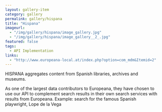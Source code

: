 ```yaml
---
layout: gallery-item
category: gallery
permalink: gallery/hispana
title: "Hispana"
imageurl:
  - "/img/gallery/hispana/image_gallery.jpg"
  - "/img/gallery/hispana/image_gallery__2_.jpg"
featured: false
tags: 
  - API Implementation
links:
  - "http://www.europeana-local.at/index.php?option=com_mdm&Itemid=2"
---
```


HISPANA aggregates content from Spanish libraries, archives and museums. 

As one of the largest data contributors to Europeana, they have chosen to use our API to complement search results in their own search services with results from Europeana. Example: search for the famous Spanish playwright, Lope de la Vega
